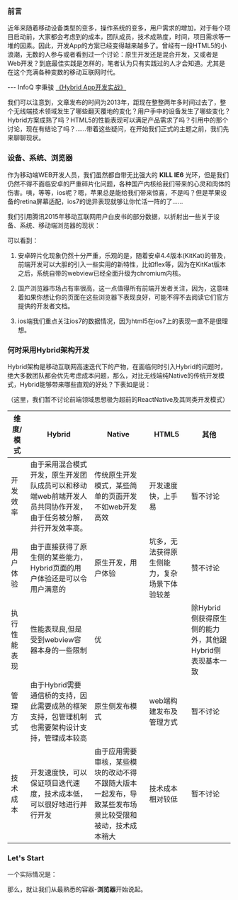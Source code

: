 ### 前言

近年来随着移动设备类型的变多，操作系统的变多，用户需求的增加，对于每个项目启动前，大家都会考虑到的成本，团队成员，技术成熟度，时间，项目需求等一堆的因素。因此，开发App的方案已经变得越来越多了。曾经有一段HTML5的小浪潮，无数的人参与或者看到过一个讨论：原生开发还是混合开发，又或者是Web开发？到底最佳实践是怎样的，笔者认为只有实践过的人才会知道。尤其是在这个充满各种变数的移动互联网时代。

--- InfoQ 李秉骏 [《Hybrid App开发实战》](http://www.infoq.com/cn/articles/hybrid-app-development-combat)

我们可以注意到，文章发布的时间为2013年，距现在整整两年多时间过去了，整个无线端技术领域发生了哪些翻天覆地的变化？用户手中的设备发生了哪些变化？Hybrid方案成熟了吗？HTML5的性能表现可以满足产品需求了吗？引用中的那个讨论，现在有结论了吗？......带着这些疑问，在开始我们正式的主题之前，我们先来聊聊现状。

### 设备、系统、浏览器

作为移动端WEB开发人员，我们虽然都自带无比强大的 **KILL IE6** 光环，但是我们仍然不得不面临安卓的严重碎片化问题，各种国产内核给我们带来的心灵和肉体的伤害。咦，等等，ios呢？嗯，苹果总是能给我们带来惊喜，不是吗？但是苹果设备的retina屏幕适配，ios7的诡异表现就够让你忙活一阵的了......

我们引用腾讯2015年移动互联网用户白皮书的部分数据，以折射出一些关于设备、系统、移动端浏览器的现状：



可以看到：

1. 安卓碎片化现象仍然十分严重，乐观的是，随着安卓4.4版本(KitKat)的普及，前端开发可以大胆的引入一些实用的新特性，比如flex等，因为在KitKat版本之后，系统自带的webview已经全面升级为chromium内核。

2. 国产浏览器市场占有率很高，这一点值得所有前端开发者关注，因为，这意味着如果你想让你的页面在这些浏览器下表现良好，可能不得不去阅读它们官方提供的开发者文档。

3. ios端我们重点关注ios7的数据情况，因为html5在ios7上的表现一直不是很理想。

### 何时采用Hybrid架构开发

Hybrid架构是移动互联网高速迭代下的产物，在面临何时引入Hybrid的问题时，绝大多数团队都会优先考虑成本问题，那么，对比无线端纯Native的传统开发模式，Hybrid能够带来哪些直观的好处？下表如是说：

（这里，我们暂不讨论前端领域思想极为超前的ReactNative及其同类开发模式）

| 维度/模式 | Hybrid | Native | HTML5 | 其他 |
| -- | -- | -- | -- | -- |
| 开发效率 | 由于采用混合模式开发，原生开发团队成员可以和移动端web前端开发人员共同协作开发，由于任务被分解，并行开发效率高。 | 传统原生开发模式，某些简单的页面开发不如web开发高效 | 开发速度快，上手易 | 暂不讨论 |
| 用户体验 | 由于直接获得了原生侧的某些能力，Hybrid页面的用户体验还是可以令用户满意的 | 原生开发，用户体验 | 坑多，无法获得原生侧能力，复杂场景下体验较差 | 赞不讨论 |
| 执行性能表现 | 性能表现良,但是受到webview容器本身的一些限制 | 优 |  | 除Hybrid侧获得原生侧的能力外，其他跟Hybrid侧表现基本一致 |
| 管理方式 | 由于Hybrid需要通信桥的支持，因此需要成熟的框架支持，包管理机制也需要架构设计支持，管理成本较高 | 原生侧发布模式 | web端构建发布及管理方式 | 暂不讨论 |
| 技术成本 | 开发速度快，可以保证项目迭代速度，技术成本低，可以很好地进行并行开发 | 由于应用需要审核，某些模块的改动不得不跟随大版本一起发布，导致某些发布场景比较受限和被动，技术成本稍大 | 技术成本相对较低 | 暂不讨论 |

### Let's Start

一个实际情况是：

那么，就让我们从最熟悉的容器-**浏览器**开始说起。